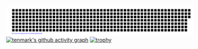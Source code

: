 ![gitartwork](gitartwork.svg)
[![tenmark's github activity graph](https://activity-graph.herokuapp.com/graph?username=tenmark86&theme=react-dark)](https://github.com/tenmark86/github-readme-activity-graph)
[![trophy](https://github-profile-trophy.vercel.app/?username=tenmark86&theme=onedark)](https://github.com/tenmark86/github-profile-trophy)

